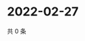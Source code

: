 # 2022-02-27

共 0 条

<!-- BEGIN WEIBO -->
<!-- 最后更新时间 Sun Feb 27 2022 08:50:37 GMT+0800 (China Standard Time) -->

<!-- END WEIBO -->
